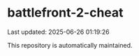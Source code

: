 # battlefront-2-cheat

Last updated: 2025-06-26 01:19:26

This repository is automatically maintained.

